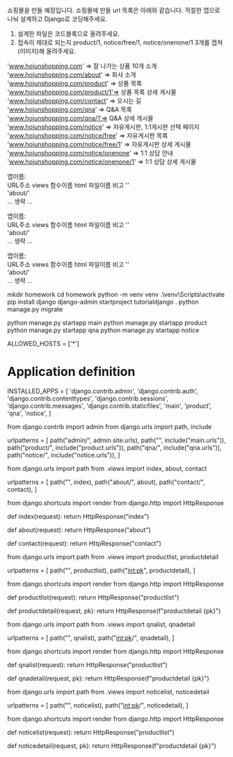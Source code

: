쇼핑몰을 만들 예정입니다. 쇼핑몰에 만들 url 목록은 아래와 같습니다. 
적절한 앱으로 나눠 설계하고 Django로 코딩해주세요.

1. 설계한 파일은 코드블록으로 올려주세요.
2. 접속이 제대로 되는지 product/1, notice/free/1, notice/onenone/1 3개를 캡쳐(이미지)해 올려주세요.

'www.hojunshopping.com' => 잘 나가는 상품 10개 소개
'www.hojunshopping.com/about' => 회사 소개
'www.hojunshopping.com/product' => 상품 목록
'www.hojunshopping.com/product/1'=> 상품 목록 상세 게시물
'www.hojunshopping.com/contact' => 오시는 길
'www.hojunshopping.com/qna' => Q&A 목록
'www.hojunshopping.com/qna/1'=> Q&A 상세 게시물
'www.hojunshopping.com/notice' => 자유게시판, 1:1게시판 선택 페이지
'www.hojunshopping.com/notice/free' => 자유게시판 목록
'www.hojunshopping.com/notice/free/1' => 자유게시판 상세 게시물
'www.hojunshopping.com/notice/onenone' => 1:1 상담 안내
'www.hojunshopping.com/notice/onenone/1'  => 1:1 상담 상세 게시물

앱이름: 		
URL주소     views 함수이름      html 파일이름       비고
''		
'about/'		
... 생략 ...

앱이름: 		
URL주소     views 함수이름      html 파일이름       비고
''		
'about/'		
... 생략 ...

앱이름: 		
URL주소     views 함수이름      html 파일이름       비고
''		
'about/'		
... 생략 ...


mkdir homework
cd homework
python -m venv venv
.\venv\Scripts\activate
pip install django
django-admin startproject tutorialdjango .
python manage.py migrate

python manage.py startapp main
python manage.py startapp product
python manage.py startapp qna
python manage.py startapp notice



ALLOWED_HOSTS = ['*']


# Application definition

INSTALLED_APPS = [
    'django.contrib.admin',
    'django.contrib.auth',
    'django.contrib.contenttypes',
    'django.contrib.sessions',
    'django.contrib.messages',
    'django.contrib.staticfiles',
    'main',
    'product',
    'qna',
    'notice',
]



from django.contrib import admin
from django.urls import path, include

urlpatterns = [
    path("admin/", admin.site.urls),
    path("", include("main.urls")),
    path("product/", include("product.urls")),
    path("qna/", include("qna.urls")),
    path("notice/", include("notice.urls")),
]



from django.urls import path
from .views import index, about, contact

urlpatterns = [
    path("", index),
    path("about/", about),
    path("contact/", contact),
]


from django.shortcuts import render
from django.http import HttpResponse


def index(request):
    return HttpResponse("index")


def about(request):
    return HttpResponse("about")


def contact(request):
    return HttpResponse("contact")




from django.urls import path
from .views import productlist, productdetail

urlpatterns = [
    path("", productlist),
    path("<int:pk>", productdetail),
]



from django.shortcuts import render
from django.http import HttpResponse


def productlist(request):
    return HttpResponse("productlist")


def productdetail(request, pk):
    return HttpResponse(f"productdetail {pk}")



from django.urls import path
from .views import qnalist, qnadetail

urlpatterns = [
    path("", qnalist),
    path("<int:pk>/", qnadetail),
]


from django.shortcuts import render
from django.http import HttpResponse


def qnalist(request):
    return HttpResponse("productlist")


def qnadetail(request, pk):
    return HttpResponse(f"productdetail {pk}")



from django.urls import path
from .views import noticelist, noticedetail

urlpatterns = [
    path("", noticelist),
    path("<int:pk>/", noticedetail),
]



from django.shortcuts import render
from django.http import HttpResponse


def noticelist(request):
    return HttpResponse("productlist")


def noticedetail(request, pk):
    return HttpResponse(f"productdetail {pk}")
